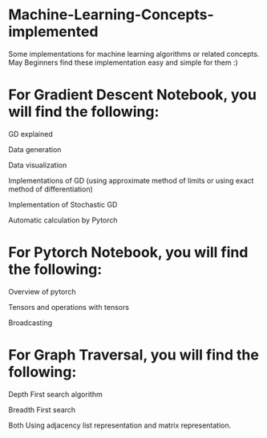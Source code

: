 # Machine-Learning-Concepts-implemented
Some implementations for machine learning algorithms or related concepts.
May Beginners find these implementation easy and simple for them :)

# For Gradient Descent Notebook, you will find the following:
GD explained

Data generation

Data visualization

Implementations of GD (using approximate method of limits or using exact method of differentiation)

Implementation of Stochastic GD

Automatic calculation by Pytorch

# For Pytorch Notebook, you will find the following:
Overview of pytorch

Tensors and operations with tensors 

Broadcasting

# For Graph Traversal, you will find the following:
Depth First search algorithm

Breadth First search 

Both Using adjacency list representation and matrix representation.

